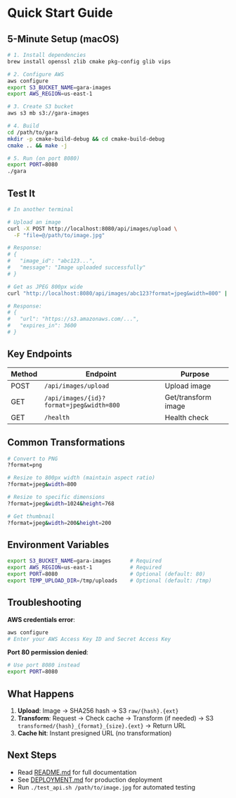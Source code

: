 # Quick Start Guide

## 5-Minute Setup (macOS)

```bash
# 1. Install dependencies
brew install openssl zlib cmake pkg-config glib vips

# 2. Configure AWS
aws configure
export S3_BUCKET_NAME=gara-images
export AWS_REGION=us-east-1

# 3. Create S3 bucket
aws s3 mb s3://gara-images

# 4. Build
cd /path/to/gara
mkdir -p cmake-build-debug && cd cmake-build-debug
cmake .. && make -j

# 5. Run (on port 8080)
export PORT=8080
./gara
```

## Test It

```bash
# In another terminal

# Upload an image
curl -X POST http://localhost:8080/api/images/upload \
  -F "file=@/path/to/image.jpg"

# Response:
# {
#   "image_id": "abc123...",
#   "message": "Image uploaded successfully"
# }

# Get as JPEG 800px wide
curl "http://localhost:8080/api/images/abc123?format=jpeg&width=800" | jq .

# Response:
# {
#   "url": "https://s3.amazonaws.com/...",
#   "expires_in": 3600
# }
```

## Key Endpoints

| Method | Endpoint | Purpose |
|--------|----------|---------|
| POST | `/api/images/upload` | Upload image |
| GET | `/api/images/{id}?format=jpeg&width=800` | Get/transform image |
| GET | `/health` | Health check |

## Common Transformations

```bash
# Convert to PNG
?format=png

# Resize to 800px width (maintain aspect ratio)
?format=jpeg&width=800

# Resize to specific dimensions
?format=jpeg&width=1024&height=768

# Get thumbnail
?format=jpeg&width=200&height=200
```

## Environment Variables

```bash
export S3_BUCKET_NAME=gara-images      # Required
export AWS_REGION=us-east-1            # Required
export PORT=8080                       # Optional (default: 80)
export TEMP_UPLOAD_DIR=/tmp/uploads    # Optional (default: /tmp)
```

## Troubleshooting

**AWS credentials error**:
```bash
aws configure
# Enter your AWS Access Key ID and Secret Access Key
```

**Port 80 permission denied**:
```bash
# Use port 8080 instead
export PORT=8080
```

## What Happens

1. **Upload**: Image → SHA256 hash → S3 `raw/{hash}.{ext}`
2. **Transform**: Request → Check cache → Transform (if needed) → S3 `transformed/{hash}_{format}_{size}.{ext}` → Return URL
3. **Cache hit**: Instant presigned URL (no transformation)

## Next Steps

- Read [README.md](README.md) for full documentation
- See [DEPLOYMENT.md](DEPLOYMENT.md) for production deployment
- Run `./test_api.sh /path/to/image.jpg` for automated testing

